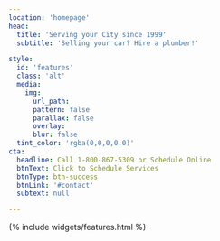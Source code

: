 ```yaml
---
location: 'homepage'
head:
  title: 'Serving your City since 1999'
  subtitle: 'Selling your car? Hire a plumber!'

style:
  id: 'features'
  class: 'alt'
  media:
    img:
      url_path:
      pattern: false
      parallax: false
      overlay:
      blur: false
  tint_color: 'rgba(0,0,0,0.0)'  
cta:
  headline: Call 1-800-867-5309 or Schedule Online
  btnText: Click to Schedule Services
  btnType: btn-success
  btnLink: '#contact'
  subtext: null

---
```


{% include widgets/features.html %}
